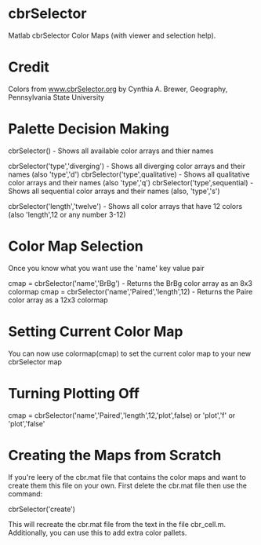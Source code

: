# cbrSelector
Matlab cbrSelector Color Maps (with viewer and selection help).

# Credit
Colors from www.cbrSelector.org by Cynthia A. Brewer, Geography, Pennsylvania State University

# Palette Decision Making 
cbrSelector() - Shows all available color arrays and thier names

cbrSelector('type','diverging') - Shows all diverging color arrays and their names (also 'type','d')
cbrSelector('type',qualitative) - Shows all qualitative color arrays and their names (also 'type','q')
cbrSelector('type',sequential)  - Shows all sequential color arrays and their names (also, 'type','s')

cbrSelector('length','twelve') - Shows all color arrays that have 12 colors (also 'length',12 or any number 3-12)

# Color Map Selection
Once you know what you want use the 'name' key value pair

cmap = cbrSelector('name','BrBg') - Returns the BrBg color array as an 8x3 colormap
cmap = cbrSelector('name','Paired','length',12) - Returns the Paire color array as a 12x3 colormap

# Setting Current Color Map
You can now use colormap(cmap) to set the current color map to your new cbrSelector map

# Turning Plotting Off
cmap = cbrSelector('name','Paired','length',12,'plot',false) or 'plot','f' or 'plot','false'

# Creating the Maps from Scratch
If you're leery of the cbr.mat file that contains the color maps and want to create them this file on your own. First delete the cbr.mat file then use the command:

cbrSelector('create')

This will recreate the cbr.mat file from the text in the file cbr_cell.m. Additionally, you can use this to add extra color pallets. 
